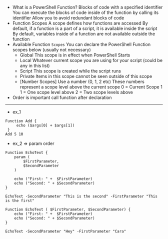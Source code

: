 - What is a PowerShell Function?
Blocks of code with a specified identifier
You can execute the blocks of code inside of the function by calling its identifier
Allow you to avoid redundant blocks of code
- Function Scopes
A scope defines how functions are accessed
By default, if a function is a part of a script, it is available inside the script
By default, variables inside of a function are not available outside the
function
- Available Function `Scopes`
  You can declare the PowerShell Function scopes below (usually not necessary)
	- Global
    This scope is in effect when PowerShell Starts
	- Local
    Whatever current scope you are using for your script (could be any in this list)
	- Script
    This scope is created while the script runs
	- Private
    Items in this scope cannot be seen outside of this scope
	- [Number Scopes]
    Use a number (0, 1, 2 etc)
    These numbers represent a scope level above the current scope
    0 = Current Scope
    1 1 = One scope level above
    2 = Two scope levels above
- Order is important call function after declaration
---
- ex_1
```
Function Add {
     echo ($args[0] + $args[1])
 }
Add 5 10                
```
- ex_2 => param order
```
Function EchoText {
    param (
        $FirstParameter,
        $SecondParameter
    )
                     
    echo ("First: " +  $FirstParameter)
    echo ("Second: " + $SecondParameter)
}

EchoText -SecondParameter "This is the second" -FirstParameter "This is the first"         
```
```
Function EchoText ( $FirstParameter, $SecondParameter) {
    echo ("First: " +  $FirstParameter)
    echo ("Second: " + $SecondParameter)
}

EchoText -SecondParameter "Hey" -FirstParameter "Cara"             
```